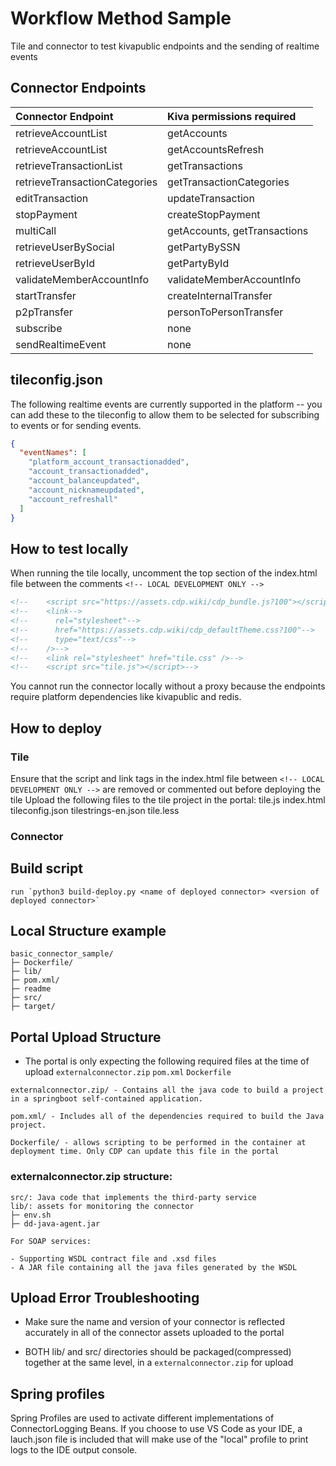 # Workflow Method Sample

Tile and connector to test kivapublic endpoints and the sending of realtime events

## Connector Endpoints

| Connector Endpoint            | Kiva permissions required    |
| :---------------------------- | :--------------------------- |
| retrieveAccountList           | getAccounts                  |
| retrieveAccountList           | getAccountsRefresh           |
| retrieveTransactionList       | getTransactions              |
| retrieveTransactionCategories | getTransactionCategories     |
| editTransaction               | updateTransaction            |
| stopPayment                   | createStopPayment            |
| multiCall                     | getAccounts, getTransactions |
| retrieveUserBySocial          | getPartyBySSN                |
| retrieveUserById              | getPartyById                 |
| validateMemberAccountInfo     | validateMemberAccountInfo    |
| startTransfer                 | createInternalTransfer       |
| p2pTransfer                   | personToPersonTransfer       |
| subscribe                     | none                         |
| sendRealtimeEvent             | none                         |

## tileconfig.json

The following realtime events are currently supported in the platform -- you can add these to the tileconfig to allow them to be selected for subscribing to events or for sending events.

```json
{
  "eventNames": [
    "platform_account_transactionadded",
    "account_transactionadded",
    "account_balanceupdated",
    "account_nicknameupdated",
    "account_refreshall"
  ]
}
```

## How to test locally

When running the tile locally, uncomment the top section of the index.html file between the comments
`<!-- LOCAL DEVELOPMENT ONLY -->`

```html
<!--    <script src="https://assets.cdp.wiki/cdp_bundle.js?100"></script> -->
<!--    <link-->
<!--      rel="stylesheet"-->
<!--      href="https://assets.cdp.wiki/cdp_defaultTheme.css?100"-->
<!--      type="text/css"-->
<!--    />-->
<!--    <link rel="stylesheet" href="tile.css" />-->
<!--    <script src="tile.js"></script>-->
```

You cannot run the connector locally without a proxy because the endpoints require platform dependencies like kivapublic and redis.

## How to deploy

### Tile

Ensure that the script and link tags in the index.html file between `<!-- LOCAL DEVELOPMENT ONLY -->` are removed or commented out before deploying the tile
Upload the following files to the tile project in the portal:
tile.js
index.html
tileconfig.json
tilestrings-en.json
tile.less

### Connector
## Build script
```
run `python3 build-deploy.py <name of deployed connector> <version of deployed connector>`
```
## Local Structure example

```
basic_connector_sample/
├─ Dockerfile/
├─ lib/
├─ pom.xml/
├─ readme
├─ src/
├─ target/
```

## Portal Upload Structure

- The portal is only expecting the following required files at the time of upload ```externalconnector.zip``` ```pom.xml``` ```Dockerfile```

```
externalconnector.zip/ - Contains all the java code to build a project in a springboot self-contained application.
```
```
pom.xml/ - Includes all of the dependencies required to build the Java project.
```
```
Dockerfile/ - allows scripting to be performed in the container at deployment time. Only CDP can update this file in the portal
```

### externalconnector.zip structure:
```
src/: Java code that implements the third-party service
lib/: assets for monitoring the connector
├─ env.sh
├─ dd-java-agent.jar

For SOAP services:

- Supporting WSDL contract file and .xsd files
- A JAR file containing all the java files generated by the WSDL
```

## Upload Error Troubleshooting

- Make sure the name and version of your connector is reflected accurately in all of the connector assets uploaded to the portal

- BOTH lib/ and src/ directories should be packaged(compressed) together at the same level, in a ```externalconnector.zip``` for upload

## Spring profiles

Spring Profiles are used to activate different implementations of ConnectorLogging Beans. If you choose to use VS Code as your IDE, a lauch.json file is included that will make use of the "local" profile to print logs to the IDE output console.

